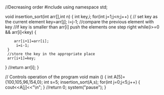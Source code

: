 //Decreasing order
#include <iostream>
using namespace std;

void insertion_sort(int arr[],int n)
{
  int key,i;
  for(int j=1;j<n;j++)
  {
	 // set key as the current element
	 key=arr[j];
	 i=j-1;
	 //compare the previous element with key 
	//if key is smaller than arr[i] push the elements one step right
	 while(i>=0 && arr[i]<key)
	 {

		arr[i+1]=arr[i];
		 i=i-1;
	 }
	 //store the key in the appropriate place
	 arr[i+1]=key;
  }
  //return arr[i];
}

// Controls operation of the program
void main () 
{
	int A[5]={100,105,96,154,0};
	int s=5;
	insertion_sort(A,s);
	for(int j=0;j<5;j++)
		{
			cout<<A[j]<<"\n";
		}
	//return 0;
	system("pause");
}
